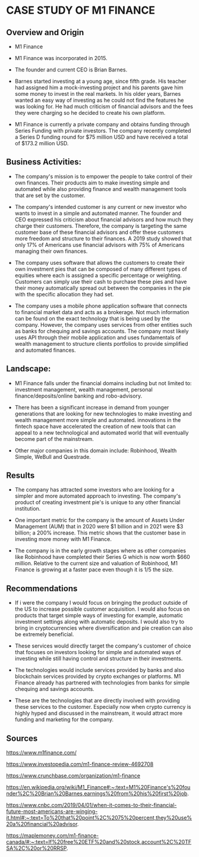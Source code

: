 # CASE STUDY OF M1 FINANCE

## Overview and Origin

* M1 Finance

* M1 Finance was incorporated in 2015.

* The founder and current CEO is Brian Barnes.

* Barnes started investing at a young age, since fifth grade. His teacher had assigned him a mock-investing project and his parents gave him some money to invest in the real markets. In his older years, Barnes wanted an easy way of investing as he could not find the features he was looking for. He had much criticism of financial advisors and the fees they were charging so he decided to create his own platform.

* M1 Finance is currently a private company and obtains funding through Series Funding with private investors. The company recently completed a Series D funding round for $75 million USD and have received a total of $173.2 million USD.


## Business Activities:

* The company's mission is to empower the people to take control of their own finances. Their products aim to make investing simple and automated while also providing finance and wealth management tools that are set by the customer. 

* The company's intended customer is any current or new investor who wants to invest in a simple and automated manner. The founder and CEO expressed his criticism about financial advisors and how much they charge their customers. Therefore, the company is targeting the same customer base of these financial advisors and offer these customers more freedom and structure to their finances. A 2019 study showed that only 17% of Americans use financial advisors with 75% of Americans managing their own finances. 

* The company uses software that allows the customers to create their own investment pies that can be composed of many different types of equities where each is assigned a specific percentage or weighting. Customers can simply use their cash to purchase these pies and have their money automatically spread out between the companies in the pie with the specific allocation they had set. 

* The company uses a mobile phone application software that connects to financial market data and acts as a brokerage. Not much information can be found on the exact technology that is being used by the company. However, the company uses services from other entities such as banks for chequing and savings accounts. The company most likely uses API through their mobile application and uses fundamentals of wealth management to structure clients portfolios to provide simplified and automated finances. 

## Landscape:

* M1 Finance falls under the financial domains including but not limited to: investment management, wealth management, personal finance/deposits/online banking and robo-advisory.

* There has been a significant increase in demand from younger generations that are looking for new technologies to make investing and wealth management more simple and automated. innovations in the fintech space have accelerated the creation of new tools that can appeal to a new technological and automated world that will eventually become part of the mainstream. 

* Other major companies in this domain include: Robinhood, Wealth Simple, WeBull and Questrade.

## Results

* The company has attracted some investors who are looking for a simpler and more automated approach to investing. The company's product of creating investment pie's is unique to any other financial institution. 

* One important metric for the company is the amount of Assets Under Management (AUM) that in 2020 were $1 billion and in 2021 were $3 billion; a 200% increase. This metric shows that the customer base in investing more money with M1 Finance. 

* The company is in the early growth stages where as other companies like Robinhood have completed their Series G which is now worth $660 million. Relative to the current size and valuation of Robinhood, M1 Finance is growing at a faster pace even though it is 1/5 the size.

## Recommendations

* If i were the company I would focus on bringing the product outside of the US to increase possible customer acquisition. I would also focus on products that target simple ways of investing for example, automatic investment settings along with automatic deposits. I would also try to bring in cryptocurrencies where diversification and pie creation can also be extremely beneficial.

* These services would directly target the company's customer of choice that focuses on investors looking for simple and automated ways of investing while still having control and structure in their investments.

* The technologies would include services provided by banks and also blockchain services provided by crypto exchanges or platforms. M1 Finance already has partnered with technologies from banks for simple chequing and savings accounts. 

* These are the technologies that are directly involved with providing these services to the customer. Especially now when crypto currency is highly hyped and discussed in the mainstream, it would attract more funding and marketing for the company.

## Sources

https://www.m1finance.com/

https://www.investopedia.com/m1-finance-review-4692708

https://www.crunchbase.com/organization/m1-finance

https://en.wikipedia.org/wiki/M1_Finance#:~:text=M1%20Finance's%20founder%2C%20Brian%20Barnes,earnings%20from%20his%20first%20job.

https://www.cnbc.com/2019/04/01/when-it-comes-to-their-financial-future-most-americans-are-winging-it.html#:~:text=To%20that%20point%2C%2075%20percent,they%20use%20a%20financial%20advisor.

https://maplemoney.com/m1-finance-canada/#:~:text=If%20free%20ETF%20and%20stock,account%2C%20TFSA%2C%20or%20RRSP.


